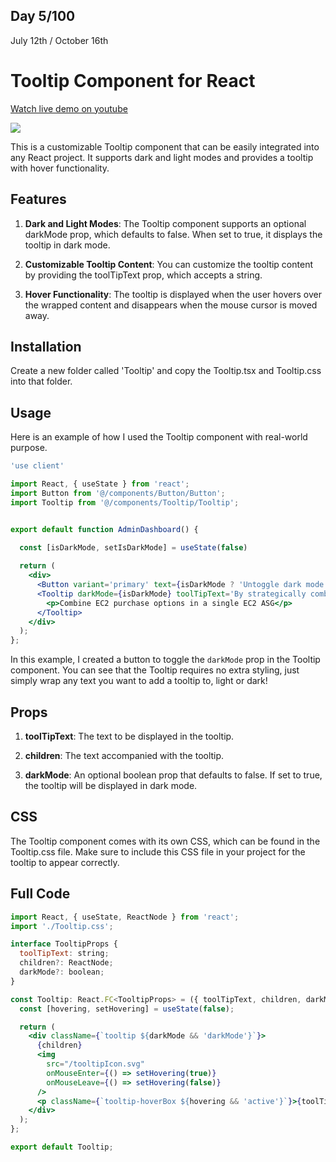 ## Day 5/100

July 12th / October 16th

# Tooltip Component for React 
<a href="https://www.youtube.com/watch?v=nGdD2W0BxUc">Watch live demo on youtube</a>

<a href="https://www.youtube.com/watch?v=nGdD2W0BxUc"><img src="https://cdn.discordapp.com/attachments/715319623637270638/1128703602085605506/image.png"/></a> 


This is a customizable Tooltip component that can be easily integrated into any React project. It supports dark and light modes and provides a tooltip with hover functionality.

## Features

1. **Dark and Light Modes**: The Tooltip component supports an optional darkMode prop, which defaults to false. When set to true, it displays the tooltip in dark mode.

2. **Customizable Tooltip Content**: You can customize the tooltip content by providing the toolTipText prop, which accepts a string.

3. **Hover Functionality**: The tooltip is displayed when the user hovers over the wrapped content and disappears when the mouse cursor is moved away.


## Installation 

Create a new folder called 'Tooltip' and copy the Tooltip.tsx and Tooltip.css into that folder.

## Usage 

Here is an example of how I used the Tooltip component with real-world purpose. 

```jsx
'use client'

import React, { useState } from 'react'; 
import Button from '@/components/Button/Button';
import Tooltip from '@/components/Tooltip/Tooltip';


export default function AdminDashboard() {
 
  const [isDarkMode, setIsDarkMode] = useState(false)

  return (
    <div> 
      <Button variant='primary' text={isDarkMode ? 'Untoggle dark mode' : 'Toggle dark mode'} handleClick={async () => setIsDarkMode(!isDarkMode)} />
      <Tooltip darkMode={isDarkMode} toolTipText='By strategically combining different EC2 purchase options within a single EC2 Auto Scaling Group (ASG), you can achieve an optimal balance between cost savings and performance for your infrastructure.'>
        <p>Combine EC2 purchase options in a single EC2 ASG</p>
      </Tooltip>
    </div>
  );
};

```

In this example, I created a button to toggle the ```darkMode``` prop in the Tooltip component. You can see that the Tooltip requires no extra styling, just simply wrap any text you want to add a tooltip to, light or dark!

## Props

1. **toolTipText**: The text to be displayed in the tooltip.

2. **children**: The text accompanied with the tooltip.

3. **darkMode**: An optional boolean prop that defaults to false. If set to true, the tooltip will be displayed in dark mode.


## CSS 

The Tooltip component comes with its own CSS, which can be found in the Tooltip.css file. Make sure to include this CSS file in your project for the tooltip to appear correctly.

## Full Code 

```jsx
import React, { useState, ReactNode } from 'react';
import './Tooltip.css';

interface TooltipProps {
  toolTipText: string;
  children?: ReactNode;
  darkMode?: boolean;
}

const Tooltip: React.FC<TooltipProps> = ({ toolTipText, children, darkMode = false }) => {
  const [hovering, setHovering] = useState(false);

  return (
    <div className={`tooltip ${darkMode && 'darkMode'}`}>
      {children}
      <img
        src="/tooltipIcon.svg"
        onMouseEnter={() => setHovering(true)}
        onMouseLeave={() => setHovering(false)}
      />
      <p className={`tooltip-hoverBox ${hovering && 'active'}`}>{toolTipText}</p>
    </div>
  );
};

export default Tooltip;
```